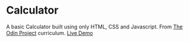 # Calculator

A basic Calculator built using only HTML, CSS and Javascript.
From [The Odin Project](https://www.theodinproject.com) curriculum.
[Live Demo](https://colgorred.github.io/calculator/)
